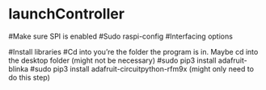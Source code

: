 # launchController
#Make sure SPI is enabled
	#Sudo raspi-config
		#Interfacing options
		
#Install libraries 
	#Cd into you’re the folder the program is in. Maybe cd into the desktop folder (might not be necessary)
	#sudo pip3 install adafruit-blinka
  #sudo pip3 install adafruit-circuitpython-rfm9x (might only need to do this step)
